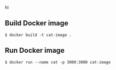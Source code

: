 hi

## Build Docker image

```
$ docker build -t cat-image .
```

## Run Docker image

```
$ docker run --name cat -p 3000:3000 cat-image
```
